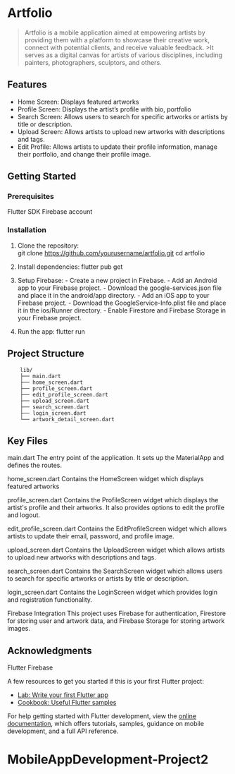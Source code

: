 # Artfolio

>Artfolio is a mobile application aimed at empowering artists by providing them with a platform to showcase their creative work, connect with potential clients, and receive valuable feedback. >It serves as a digital canvas for artists of various disciplines, including painters, photographers, sculptors, and others.

## Features
  - Home Screen: Displays featured artworks
  - Profile Screen: Displays the artist’s profile with bio, portfolio
  - Search Screen: Allows users to search for specific artworks or artists by title or description.
  - Upload Screen: Allows artists to upload new artworks with descriptions and tags.
  - Edit Profile: Allows artists to update their profile information, manage their portfolio, and change their profile image.

## Getting Started

### Prerequisites
  Flutter SDK
  Firebase account

### Installation
  
  1. Clone the repository:  
    git clone https://github.com/yourusername/artfolio.git
    cd artfolio
  
  2. Install dependencies:
    flutter pub get
  
  3. Setup Firebase:
    - Create a new project in Firebase.
    - Add an Android app to your Firebase project.
    - Download the google-services.json file and place it in the android/app directory.
    - Add an iOS app to your Firebase project.
    - Download the GoogleService-Info.plist file and place it in the ios/Runner directory.
    - Enable Firestore and Firebase Storage in your Firebase project.

  4. Run the app:
    flutter run

## Project Structure
        lib/
        ├── main.dart
        ├── home_screen.dart
        ├── profile_screen.dart
        ├── edit_profile_screen.dart
        ├── upload_screen.dart
        ├── search_screen.dart
        ├── login_screen.dart
        └── artwork_detail_screen.dart

## Key Files

main.dart
The entry point of the application. It sets up the MaterialApp and defines the routes.

home_screen.dart
Contains the HomeScreen widget which displays featured artworks

profile_screen.dart
Contains the ProfileScreen widget which displays the artist's profile and their artworks. It also provides options to edit the profile and logout.

edit_profile_screen.dart
Contains the EditProfileScreen widget which allows artists to update their email, password, and profile image.

upload_screen.dart
Contains the UploadScreen widget which allows artists to upload new artworks with descriptions and tags.

search_screen.dart
Contains the SearchScreen widget which allows users to search for specific artworks or artists by title or description.

login_screen.dart
Contains the LoginScreen widget which provides login and registration functionality.

Firebase Integration
This project uses Firebase for authentication, Firestore for storing user and artwork data, and Firebase Storage for storing artwork images.

## Acknowledgments
Flutter
Firebase



A few resources to get you started if this is your first Flutter project:

- [Lab: Write your first Flutter app](https://docs.flutter.dev/get-started/codelab)
- [Cookbook: Useful Flutter samples](https://docs.flutter.dev/cookbook)

For help getting started with Flutter development, view the
[online documentation](https://docs.flutter.dev/), which offers tutorials,
samples, guidance on mobile development, and a full API reference.
# MobileAppDevelopment-Project2
